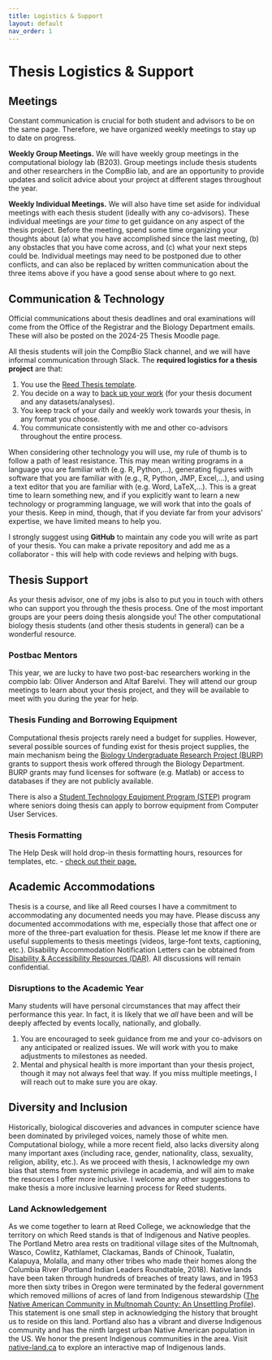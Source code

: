 ```yaml
---
title: Logistics & Support
layout: default
nav_order: 1
---
```


# Thesis Logistics & Support 

## Meetings

Constant communication is crucial for both student and advisors to be on the same page. Therefore, we have organized weekly meetings to stay up to date on progress.

**Weekly Group Meetings.**
We will have weekly group meetings in the computational biology lab (B203).  Group meetings include thesis students and other researchers in the CompBio lab, and are an opportunity to provide updates and solicit advice about your project at different stages throughout the year. 

**Weekly Individual Meetings.**
We will also have time set aside for individual meetings with each thesis student (ideally with any co-advisors).  These individual meetings are *your time* to get guidance on any aspect of the thesis project.  Before the meeting, spend some time organizing your thoughts about (a) what you have accomplished since the last meeting, (b) any obstacles that you have come across, and (c) what your next steps could be.  Individual meetings may need to be postponed due to other conflicts, and can also be replaced by written communication about the three items above if you have a good sense about where to go next.  

## Communication & Technology

Official communications about thesis deadlines and oral examinations will come from the Office of the Registrar and the Biology Department emails.  These will also be posted on the 2024-25 Thesis Moodle page. 

All thesis students will join the CompBio Slack channel, and we will have informal communication through Slack. The **required logistics for a thesis project** are that:
1. You use the [Reed Thesis template](https://www.reed.edu/cis/help/thesis/index.html).
2. You decide on a way to [back up your work](https://www.reed.edu/it/help/security/back-up.html) (for your thesis document and any datasets/analyses).
3. You keep track of your daily and weekly work towards your thesis, in any format you choose.
4. You communicate consistently with me and other co-advisors throughout the entire process.

When considering other technology you will use, my rule of thumb is to follow a path of least resistance.  This may mean writing programs in a language you are familiar with (e.g. R, Python,...), generating figures with software that you are familiar with (e.g., R, Python, JMP, Excel,...), and using a text editor that you are familiar with (e.g. Word, LaTeX,...). This is a great time to learn something new, and if you explicitly want to learn a new technology or programming language, we will work that into the goals of your thesis.  Keep in mind, though, that if you deviate far from your advisors' expertise, we have limited means to help you.

I strongly suggest using **GitHub** to maintain any code you will write as part of your thesis. You can make a private repository and add me as a collaborator - this will help with code reviews and helping with bugs.

## Thesis Support

As your thesis advisor, one of my jobs is also to put you in touch with others who can support you through the thesis process. One of the most important groups are your peers doing thesis alongside you! The other computational biology thesis students (and other thesis students in general) can be a wonderful resource. 

### Postbac Mentors
This year, we are lucky to have two post-bac researchers working in the compbio lab: Oliver Anderson and Altaf Barelvi. They will attend our group meetings to learn about your thesis project, and they will be available to meet with you during the year for help. 

### Thesis Funding and Borrowing Equipment
Computational thesis projects rarely need a budget for supplies.  However, several possible sources of funding exist for thesis project supplies, the main mechanism being the [Biology Undergraduate Research Project (BURP)](https://www.reed.edu/biology/theses/thesis-funding.html) grants to support thesis work offered through the Biology Department. BURP grants may fund licenses for software (e.g. Matlab) or access to databases if they are not publicly available.

There is also a [Student Technology Equipment Program (STEP)](https://www.reed.edu/cis/facilities/student-technology-equipment-program.html) program where seniors doing thesis can apply to borrow equipment from Computer User Services.

### Thesis Formatting 

The Help Desk will hold drop-in thesis formatting hours, resources for templates, etc. - [check out their page.](https://www.reed.edu/it/help/thesis/)


## Academic Accommodations
Thesis is a course, and like all Reed courses I have a commitment to accommodating any documented needs you may have.  Please discuss any documented accommodations with me, especially those that affect one or more of the three-part evaluation for thesis.  Please let me know if there are useful supplements to thesis meetings (videos, large-font texts, captioning, etc.).  Disability Accommodation Notification Letters can be obtained from [Disability \& Accessibility Resources (DAR)](https://www.reed.edu/disability-resources/).  All discussions will remain confidential.  

### Disruptions to the Academic Year
Many students will have personal circumstances that may affect their performance this year.  In fact, it is likely that we *all* have been and will be deeply affected by events locally, nationally, and globally.
1. You are encouraged to seek guidance from me and your co-advisors on any anticipated or realized issues.  We will work with you to make adjustments to milestones as needed. 
2. Mental and physical health is more important than your thesis project, though it may not always feel that way.  If you miss multiple meetings, I will reach out to make sure you are okay.

## Diversity and Inclusion
Historically, biological discoveries and advances in computer science have been dominated by privileged voices, namely those of white men.  Computational biology, while a more recent field, also lacks diversity along many important axes (including race, gender, nationality, class, sexuality, religion, ability, etc.).  As we proceed with thesis, I acknowledge my own bias that stems from systemic privilege in academia, and  will aim to make the resources I offer more inclusive. I welcome any other suggestions to make thesis a more inclusive learning process for Reed students.

### Land Acknowledgement
As we come together to learn at Reed College, we acknowledge that the territory on which Reed stands is that of Indigenous and Native peoples. The Portland Metro area rests on traditional village sites of the Multnomah, Wasco, Cowlitz, Kathlamet, Clackamas, Bands of Chinook, Tualatin, Kalapuya, Molalla, and many other tribes who made their homes along the Columbia River (Portland Indian Leaders Roundtable, 2018).  Native lands have been taken through hundreds of breaches of treaty laws, and in 1953 more then sixty tribes in Oregon were terminated by the federal government which removed millions of acres of land from Indigenous stewardship ([The Native American Community in Multnomah County: An Unsettling Profile](https://www.portlandoregon.gov/civic/article/505489)). This statement is one small step in acknowledging the history that brought us to reside on this land.  Portland also has a vibrant and diverse Indigenous community and has the ninth largest urban Native American population in the US. We honor the present Indigenous communities in the area.  Visit [native-land.ca](https://native-land.ca/) to explore an interactive map of Indigenous lands.